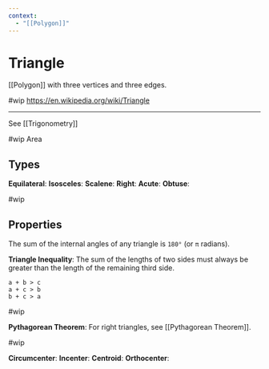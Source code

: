 ```yaml
---
context:
  - "[[Polygon]]"
---
```


# Triangle

[[Polygon]] with three vertices and three edges.

#wip https://en.wikipedia.org/wiki/Triangle

---


See [[Trigonometry]]

#wip Area

## Types

**Equilateral**:
**Isosceles**:
**Scalene**:
**Right**:
**Acute**:
**Obtuse**:

#wip

## Properties

The sum of the internal angles of any triangle is `180°` (or `π` radians).

**Triangle Inequality**: The sum of the lengths of two sides must always be greater than the length of the remaining third side.

```
a + b > c
a + c > b
b + c > a
```

#wip

**Pythagorean Theorem**: For right triangles, see [[Pythagorean Theorem]].

#wip

**Circumcenter**:
**Incenter**:
**Centroid**:
**Orthocenter**:
